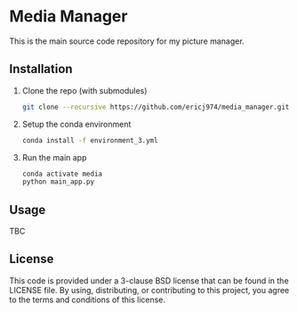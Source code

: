 # Media Manager

This is the main source code repository for my picture manager.

## Installation

1. Clone the repo (with submodules)
   ```bash
   git clone --recursive https://github.com/ericj974/media_manager.git
   ```
2. Setup the conda environment
   ```bash
   conda install -f environment_3.yml
   ```
3. Run the main app
   ```bash
   conda activate media
   python main_app.py

## Usage

TBC

## License

This code is provided under a 3-clause BSD license that can be found in the
LICENSE file. By using, distributing, or contributing to this project, you agree
to the terms and conditions of this license.



